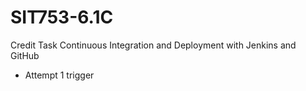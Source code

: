 # SIT753-6.1C
Credit Task Continuous Integration and Deployment with Jenkins and GitHub

- Attempt 1 trigger